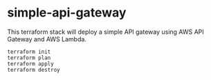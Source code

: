 # simple-api-gateway

This terraform stack will deploy a simple API gateway using AWS API Gateway and AWS Lambda.

```
terraform init
terraform plan
terraform apply
terraform destroy
```
